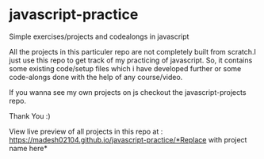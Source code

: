 # javascript-practice
Simple exercises/projects and codealongs in javascript 

All the projects in this particuler repo are not completely built from scratch.I just use this repo to get track of my practicing of javascript. So, it contains some existing code/setup files which i have developed further or some code-alongs done with the help of any course/video.

If you wanna see my own projects on js checkout the javascript-projects repo.

Thank You :)


View live preview of all projects in this repo at : https://madesh02104.github.io/javascript-practice/*Replace with project name here*
